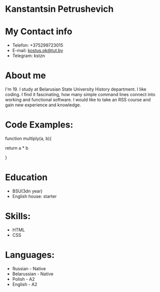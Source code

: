 # Kanstantsin Petrushevich
# My Contact info
* Telefon: +375299723015
* E-mail: kostus.ok@tut.by
* Telegram: kstzn
# About me
I'm 19. I study at Belarusian State University History department. I like coding. I find it fascinating, how many simple command lines connect into working and functional software. I would like to take an RSS course and gain new experience and knowledge.
# Code Examples:
function multiply(a, b){

return  a * b
 
}
# Education
* BSU(3dn year)
* English house: starter
# Skills:
* HTML
* CSS
# Languages:
* Russian - Native
* Belarussian - Native
* Polish - A2
* English - A2

